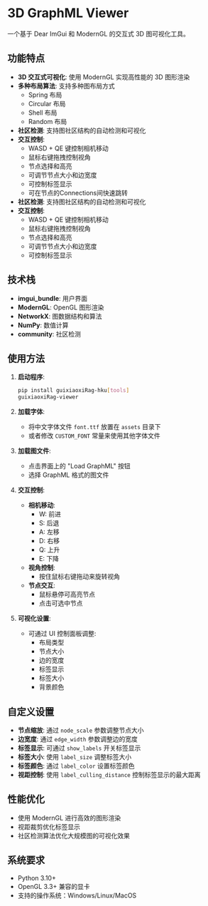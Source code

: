 # 3D GraphML Viewer

一个基于 Dear ImGui 和 ModernGL 的交互式 3D 图可视化工具。

## 功能特点

- **3D 交互式可视化**: 使用 ModernGL 实现高性能的 3D 图形渲染
- **多种布局算法**: 支持多种图布局方式
  - Spring 布局
  - Circular 布局
  - Shell 布局
  - Random 布局
- **社区检测**: 支持图社区结构的自动检测和可视化
- **交互控制**:
  - WASD + QE 键控制相机移动
  - 鼠标右键拖拽控制视角
  - 节点选择和高亮
  - 可调节节点大小和边宽度
  - 可控制标签显示
  - 可在节点的Connections间快速跳转
- **社区检测**: 支持图社区结构的自动检测和可视化
- **交互控制**:
  - WASD + QE 键控制相机移动
  - 鼠标右键拖拽控制视角
  - 节点选择和高亮
  - 可调节节点大小和边宽度
  - 可控制标签显示

## 技术栈

- **imgui_bundle**: 用户界面
- **ModernGL**: OpenGL 图形渲染
- **NetworkX**: 图数据结构和算法
- **NumPy**: 数值计算
- **community**: 社区检测

## 使用方法

1. **启动程序**:
   ```bash
   pip install guixiaoxiRag-hku[tools]
   guixiaoxiRag-viewer
   ```

2. **加载字体**:
   - 将中文字体文件 `font.ttf` 放置在 `assets` 目录下
   - 或者修改 `CUSTOM_FONT` 常量来使用其他字体文件

3. **加载图文件**:
   - 点击界面上的 "Load GraphML" 按钮
   - 选择 GraphML 格式的图文件

4. **交互控制**:
   - **相机移动**:
     - W: 前进
     - S: 后退
     - A: 左移
     - D: 右移
     - Q: 上升
     - E: 下降
   - **视角控制**:
     - 按住鼠标右键拖动来旋转视角
   - **节点交互**:
     - 鼠标悬停可高亮节点
     - 点击可选中节点

5. **可视化设置**:
   - 可通过 UI 控制面板调整:
     - 布局类型
     - 节点大小
     - 边的宽度
     - 标签显示
     - 标签大小
     - 背景颜色

## 自定义设置

- **节点缩放**: 通过 `node_scale` 参数调整节点大小
- **边宽度**: 通过 `edge_width` 参数调整边的宽度
- **标签显示**: 可通过 `show_labels` 开关标签显示
- **标签大小**: 使用 `label_size` 调整标签大小
- **标签颜色**: 通过 `label_color` 设置标签颜色
- **视距控制**: 使用 `label_culling_distance` 控制标签显示的最大距离

## 性能优化

- 使用 ModernGL 进行高效的图形渲染
- 视距裁剪优化标签显示
- 社区检测算法优化大规模图的可视化效果

## 系统要求

- Python 3.10+
- OpenGL 3.3+ 兼容的显卡
- 支持的操作系统：Windows/Linux/MacOS
